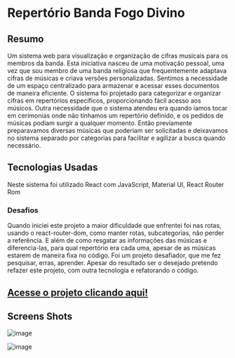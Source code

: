 # Repertório Banda Fogo Divino

## Resumo

Um sistema web para visualização e organização de cifras musicais para os membros da banda.
Esta iniciativa nasceu de uma motivação pessoal, uma vez que sou membro de uma banda religiosa que frequentemente
adaptava cifras de músicas e criava versões personalizadas.
Sentimos a necessidade de um espaço centralizado para armazenar e acessar esses documentos de maneira eficiente.
O sistema foi projetado para categorizar e organizar cifras em repertórios específicos, proporcionando fácil acesso aos músicos.
Outra necessidade que o sistema atendeu era quando íamos tocar em cerimonias onde não tínhamos um repertório definido,
e os pedidos de músicas podiam surgir a qualquer momento. Então previamente preparavamos diversas músicas que poderiam ser solicitadas
e deixavamos no sistema separado por categorias para facilitar e agilizar a busca quando necessário.

## Tecnologias Usadas
Neste sistema foi utilizado React com JavaScript, Material UI, React Router Rom

### Desafios
Quando iniciei este projeto a maior dificuldade que enfrentei foi nas rotas, usando o react-router-dom, como manter rotas, subcategorias, não perder a referência. E além de como resgatar as informações das músicas e diferencia-las, para qual repertório era cada uma, apesar de as músicas estarem de maneira fixa no código. Foi um projeto desafiador, que me fez pesquisar, erras, aprender. Apesar do resultado ser o desejado pretendo refazer este projeto, com outra tecnologia e refatorando o código.

## [Acesse o projeto clicando aqui!](https://repertoriofogodivino.vercel.app/missa) 

## Screens Shots
![image](https://github.com/rafadealmeida/repertorio/assets/93219825/a51fd044-8788-4ce5-98d7-2db6a591800e)

![image](https://github.com/rafadealmeida/repertorio/assets/93219825/44e8ae6b-be8c-4910-93d8-2ba210d2c7a0)


